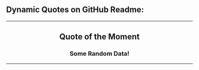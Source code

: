 ## Dynamic Quotes on GitHub Readme:

---

<h2 align='center'>Quote of the Moment</h2>
<h3 quote align='center'>Some Random Data!</h3 quote>

---
